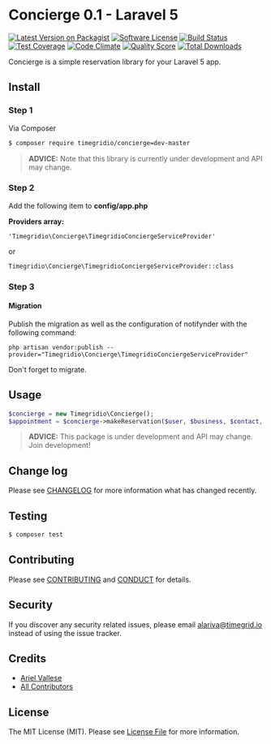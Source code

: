 # Concierge 0.1 - Laravel 5

[![Latest Version on Packagist][ico-version]][link-packagist]
[![Software License][ico-license]](LICENSE.md)
[![Build Status][ico-travis]][link-travis]
[![Test Coverage][ico-codeclimate-coverage]][link-codeclimate-coverage]
[![Code Climate][ico-codeclimate-quality]][link-codeclimate-quality]
[![Quality Score][ico-code-quality]][link-code-quality]
[![Total Downloads][ico-downloads]][link-downloads]

Concierge is a simple reservation library for your Laravel 5 app.

## Install

### Step 1

Via Composer

``` bash
$ composer require timegridio/concierge=dev-master
```

> **ADVICE:** Note that this library is currently under development and API may change.

### Step 2

Add the following item to **config/app.php**

**Providers array:**

    'Timegridio\Concierge\TimegridioConciergeServiceProvider'

or

    Timegridio\Concierge\TimegridioConciergeServiceProvider::class

### Step 3

#### Migration

Publish the migration as well as the configuration of notifynder with the following command:

    php artisan vendor:publish --provider="Timegridio\Concierge\TimegridioConciergeServiceProvider"

Don't forget to migrate.

## Usage

``` php
$concierge = new Timegridio\Concierge();
$appointment = $concierge->makeReservation($user, $business, $contact, $service, $date);
```

> **ADVICE:** This package is under development and API may change. Join development!

## Change log

Please see [CHANGELOG](CHANGELOG.md) for more information what has changed recently.

## Testing

``` bash
$ composer test
```

## Contributing

Please see [CONTRIBUTING](CONTRIBUTING.md) and [CONDUCT](CONDUCT.md) for details.

## Security

If you discover any security related issues, please email alariva@timegrid.io instead of using the issue tracker.

## Credits

- [Ariel Vallese][link-author]
- [All Contributors][link-contributors]

## License

The MIT License (MIT). Please see [License File](LICENSE.md) for more information.

[ico-version]: https://img.shields.io/packagist/v/timegridio/concierge.svg?style=flat-square
[ico-license]: https://img.shields.io/badge/license-MIT-brightgreen.svg?style=flat-square
[ico-travis]: https://img.shields.io/travis/timegridio/concierge/master.svg?style=flat-square
[ico-codeclimate-coverage]: https://codeclimate.com/github/timegridio/concierge/badges/coverage.svg?style=flat-square
[ico-codeclimate-quality]: https://codeclimate.com/github/timegridio/concierge/badges/gpa.svg?style=flat-square
[ico-code-quality]: https://img.shields.io/scrutinizer/g/timegridio/concierge.svg?style=flat-square
[ico-downloads]: https://img.shields.io/packagist/dt/timegridio/concierge.svg?style=flat-square

[link-packagist]: https://packagist.org/packages/timegridio/concierge
[link-travis]: https://travis-ci.org/timegridio/concierge
[link-scrutinizer]: https://scrutinizer-ci.com/g/timegridio/concierge/code-structure
[link-codeclimate-coverage]: https://codeclimate.com/github/timegridio/concierge/coverage
[link-codeclimate-quality]: https://codeclimate.com/github/timegridio/concierge
[link-code-quality]: https://scrutinizer-ci.com/g/timegridio/concierge
[link-downloads]: https://packagist.org/packages/timegridio/concierge
[link-author]: https://github.com/alariva
[link-contributors]: ../../contributors